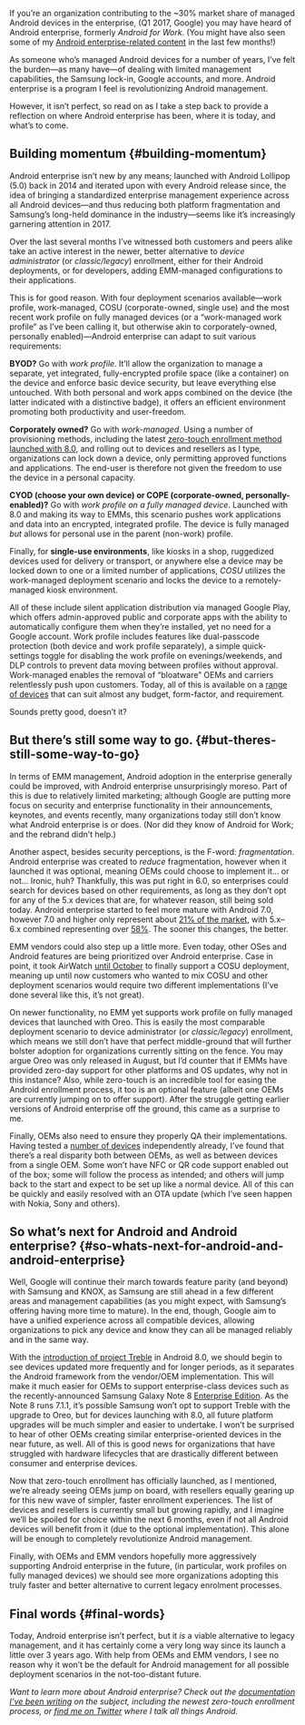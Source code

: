 <!---
title: "The state of Android Enterprise in 2017"
date: "2017-11-27"
categories:
  - "enterprise"
--->

If you’re an organization contributing to the ~30% market share of managed Android devices in the enterprise, (Q1 2017, Google) you may have heard of Android enterprise, formerly _Android for Work_. (You might have also seen some of my [Android enterprise-related content](/docs/enterprise-mobility/android/) in the last few months!)

As someone who’s managed Android devices for a number of years, I’ve felt the burden—as many have—of dealing with limited management capabilities, the Samsung lock-in, Google accounts, and more. Android enterprise is a program I feel is revolutionizing Android management.

However, it isn’t perfect, so read on as I take a step back to provide a reflection on where Android enterprise has been, where it is today, and what’s to come.

## Building momentum {#building-momentum}

Android enterprise isn’t new by any means; launched with Android Lollipop (5.0) back in 2014 and iterated upon with every Android release since, the idea of bringing a standardized enterprise management experience across all Android devices—and thus reducing both platform fragmentation and Samsung’s long-held dominance in the industry—seems like it’s increasingly garnering attention in 2017.

Over the last several months I’ve witnessed both customers and peers alike take an active interest in the newer, better alternative to _device administrator_ (or _classic/legacy_) enrollment, either for their Android deployments, or for developers, adding EMM-managed configurations to their applications.

This is for good reason. With four deployment scenarios available—work profile, work-managed, COSU (corporate-owned, single use) and the most recent work profile on fully managed devices (or a “work-managed work profile” as I’ve been calling it, but otherwise akin to corporately-owned, personally enabled)—Android enterprise can adapt to suit various requirements:

**BYOD?** Go with _work profile_. It’ll allow the organization to manage a separate, yet integrated, fully-encrypted profile space (like a container) on the device and enforce basic device security, but leave everything else untouched. With both personal and work apps combined on the device (the latter indicated with a distinctive badge), it offers an efficient environment promoting both productivity and user-freedom.

**Corporately owned?** Go with _work-managed_. Using a number of provisioning methods, including the latest [zero-touch enrollment method launched with 8.0](/docs/enterprise-mobility/android/what-is-android-zero-touch-enrolment/), and rolling out to devices and resellers as I type, organizations can lock down a device, only permitting approved functions and applications. The end-user is therefore not given the freedom to use the device in a personal capacity. 

**CYOD (choose your own device) or COPE (corporate-owned, personally-enabled)?** Go with _work profile on a fully managed device_. Launched with 8.0 and making its way to EMMs, this scenario pushes work applications and data into an encrypted, integrated profile. The device is fully managed _but_ allows for personal use in the parent (non-work) profile.

Finally, for **single-use environments**, like kiosks in a shop, ruggedized devices used for delivery or transport, or anywhere else a device may be locked down to one or a limited number of applications, _COSU_ utilizes the work-managed deployment scenario and locks the device to a remotely-managed kiosk environment.

All of these include silent application distribution via managed Google Play, which offers admin-approved public and corporate apps with the ability to automatically configure them when they’re installed, yet no need for a Google account. Work profile includes features like dual-passcode protection (both device and work profile separately), a simple quick-settings toggle for disabling the work profile on evenings/weekends, and DLP controls to prevent data moving between profiles without approval. Work-managed enables the removal of “bloatware” OEMs and carriers relentlessly push upon customers. Today, all of this is available on a [range of devices](https://www.android.com/intl/en_uk/enterprise/device-catalog/) that can suit almost any budget, form-factor, and requirement.

Sounds pretty good, doesn’t it? 

## But there’s still some way to go. {#but-theres-still-some-way-to-go}

In terms of EMM management, Android adoption in the enterprise generally could be improved, with Android enterprise unsurprisingly moreso. Part of this is due to relatively limited marketing; although Google are putting more focus on security and enterprise functionality in their announcements, keynotes, and events recently, many organizations today still don’t know what Android enterprise is or does. (Nor did they know of Android for Work; and the rebrand didn’t help.)

Another aspect, besides security perceptions, is the F-word: _fragmentation_. Android enterprise was created to _reduce_ fragmentation, however when it launched it was optional, meaning OEMs could choose to implement it... or not... Ironic, huh? Thankfully, this was put right in 6.0, so enterprises could search for devices based on other requirements, as long as they don’t opt for any of the 5.x devices that are, for whatever reason, still being sold today. Android enterprise started to feel more mature with Android 7.0, however 7.0 and higher only represent about [21% of the market](https://developer.android.com/about/dashboards/index.html), with 5.x–6.x combined representing over [58%](https://developer.android.com/about/dashboards/index.html). The sooner this changes, the better. 

EMM vendors could also step up a little more. Even today, other OSes and Android features are being prioritized over Android enterprise. Case in point, it took AirWatch [until October](https://blogs.air-watch.com/2017/10/airwatch-support-android-enterprise-purpose-built-devices/) to finally support a COSU deployment, meaning up until now customers who wanted to mix COSU and other deployment scenarios would require two different implementations (I’ve done several like this, it’s not great). 

On newer functionality, no EMM yet supports work profile on fully managed devices that launched with Oreo. This is easily the most comparable deployment scenario to device administrator (or _classic/legacy_) enrollment, which means we still don’t have that perfect middle-ground that will further bolster adoption for organizations currently sitting on the fence. You may argue Oreo was only released in August, but I’d counter that if EMMs have provided zero-day support for other platforms and OS updates, why not in this instance? Also, while zero-touch is an incredible tool for easing the Android enrollment process, it too is an optional feature (albeit one OEMs are currently jumping on to offer support). After the struggle getting earlier versions of Android enterprise off the ground, this came as a surprise to me.

Finally, OEMs also need to ensure they properly QA their implementations. Having tested a [number of devices](/docs/enterprise-mobility/android/android-enterprise-device-support/) independently already, I’ve found that there’s a real disparity both between OEMs, as well as between devices from a single OEM. Some won’t have NFC or QR code support enabled out of the box; some will follow the process as intended; and others will jump back to the start and expect to be set up like a normal device. All of this can be quickly and easily resolved with an OTA update (which I’ve seen happen with Nokia, Sony and others).

## So what’s next for Android and Android enterprise? {#so-whats-next-for-android-and-android-enterprise}

Well, Google will continue their march towards feature parity (and beyond) with Samsung and KNOX, as Samsung are still ahead in a few different areas and management capabilities (as you might expect, with Samsung’s offering having more time to mature). In the end, though, Google aim to have a unified experience across all compatible devices, allowing organizations to pick any device and know they can all be managed reliably and in the same way.

With the [introduction of project Treble](https://android-developers.googleblog.com/2017/05/here-comes-treble-modular-base-for.html) in Android 8.0, we should begin to see devices updated more frequently and for longer periods, as it separates the Android framework from the vendor/OEM implementation. This will make it much easier for OEMs to support enterprise-class devices such as the recently-announced Samsung Galaxy Note 8 [Enterprise Edition](https://news.samsung.com/us/galaxy-note8-enterprise-edition/). As the Note 8 runs 7.1.1, it’s possible Samsung won’t opt to support Treble with the upgrade to Oreo, but for devices launching with 8.0, all future platform upgrades will be much simpler and easier to undertake. I won’t be surprised to hear of other OEMs creating similar enterprise-oriented devices in the near future, as well. All of this is good news for organizations that have struggled with hardware lifecycles that are drastically different between consumer and enterprise devices.

Now that zero-touch enrollment has officially launched, as I mentioned, we’re already seeing OEMs jump on board, with resellers equally gearing up for this new wave of simpler, faster enrollment experiences. The list of devices and resellers is currently small but growing rapidly, and I imagine we’ll be spoiled for choice within the next 6 months, even if not all Android devices will benefit from it (due to the optional implementation). This alone will be enough to completely revolutionize Android management. 

Finally, with OEMs and EMM vendors hopefully more aggressively supporting Android enterprise in the future, (in particular, work profiles on fully managed devices) we should see more organizations adopting this truly faster and better alternative to current legacy enrolment processes.

## Final words {#final-words}

Today, Android enterprise isn’t perfect, but it _is_ a viable alternative to legacy management, and it has certainly come a very long way since its launch a little over 3 years ago. With help from OEMs and EMM vendors, I see no reason why it won’t be the default for Android management for all possible deployment scenarios in the not-too-distant future.

_Want to learn more about Android enterprise? Check out the_ [_documentation I’ve been writing_](/docs/enterprise-mobility/android/) _on the subject, including the newest zero-touch enrollment process, or_ [_find me on Twitter_](https://twitter.com/jasonbayton) _where I talk all things Android._
